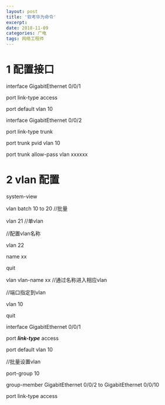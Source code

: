 ```yaml
---
layout: post
title: '软考华为命令'
excerpt:
date: 2018-11-09
categories: 广电
tags: 网络工程师
---
```






# 1 配置接口

interface GigabitEthernet 0/0/1

port link-type access

port default vlan 10



interface GigabitEthernet 0/0/2

port link-type trunk

port trunk pvid vlan 10

port trunk allow-pass vlan xxxxxx



# 2 vlan 配置

system-view

vlan batch 10 to 20 //批量

vlan 21 //单vlan



//配置vlan名称

vlan 22 

name xx

quit

vlan vlan-name xx //通过名称进入相应vlan



//端口指定到vlan

vlan 10

quit

interface GigabitEthernet 0/0/1

port ***link-type*** access

port default vlan 10



//批量设置vlan

port-group 10

group-member GigabitEthernet 0/0/2 to GigabitEthernet 0/0/10

port link-type access



